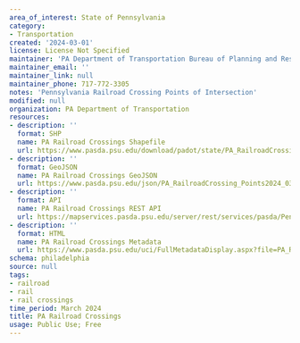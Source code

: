 ```yaml
---
area_of_interest: State of Pennsylvania
category:
- Transportation
created: '2024-03-01'
license: License Not Specified
maintainer: 'PA Department of Transportation Bureau of Planning and Research'
maintainer_email: ''
maintainer_link: null
maintainer_phone: 717-772-3305
notes: 'Pennsylvania Railroad Crossing Points of Intersection'
modified: null
organization: PA Department of Transportation
resources:
- description: ''
  format: SHP
  name: PA Railroad Crossings Shapefile
  url: https://www.pasda.psu.edu/download/padot/state/PA_RailroadCrossing_Points2024_03.zip
- description: ''
  format: GeoJSON
  name: PA Railroad Crossings GeoJSON
  url: https://www.pasda.psu.edu/json/PA_RailroadCrossing_Points2024_03.geojson
- description: ''
  format: API
  name: PA Railroad Crossings REST API
  url: https://mapservices.pasda.psu.edu/server/rest/services/pasda/PennDOT/MapServer
- description: ''
  format: HTML
  name: PA Railroad Crossings Metadata
  url: https://www.pasda.psu.edu/uci/FullMetadataDisplay.aspx?file=PA_RailroadCrossing_Points2024_03.xml
schema: philadelphia
source: null
tags: 
- railroad
- rail
- rail crossings
time_period: March 2024
title: PA Railroad Crossings
usage: Public Use; Free
---
```



